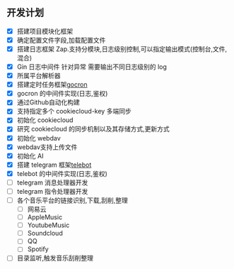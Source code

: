 ## 开发计划

-   [x] 搭建项目模块化框架
-   [x] 确定配置文件字段,加载配置文件
-   [x] 搭建日志框架 Zap.支持分模块,日志级别控制,可以指定输出模式(控制台,文件,混合)
-   [x] Gin 日志中间件 针对异常 需要输出不同日志级别的 log
-   [x] 所属平台解析器
-   [x] 搭建定时任务框架[gocron](https://github.com/go-co-op/gocron)
-   [x] gocron 的中间件实现(日志,鉴权)
-   [x] 通过Github自动化构建
-   [x] 支持指定多个 cookiecloud-key 多端同步
-   [x] 初始化 cookiecloud
-   [x] 研究 cookiecloud 的同步机制以及其存储方式,更新方式
-   [x] 初始化 webdav
-   [x] webdav支持上传文件
-   [x] 初始化 AI
-   [x] 搭建 telegram 框架[telebot](https://github.com/tucnak/telebot)
-   [x] telebot 的中间件实现(日志,鉴权)
-   [ ] telegram 消息处理器开发
-   [ ] telegram 指令处理器开发
-   [ ] 各个音乐平台的链接识别,下载,刮削,整理
  - [ ] 网易云
  - [ ] AppleMusic
  - [ ] YoutubeMusic
  - [ ] Soundcloud
  - [ ] QQ
  - [ ] Spotify
-   [ ] 目录监听,触发音乐刮削整理
